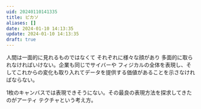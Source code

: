 ```yaml
---
uid: 20240110141335
title: ピカソ
aliases: []
date: 2024-01-10 14:13:35
update: 2024-01-10 14:13:35
draft: true
---
```



人間は一面的に見れるものではなくて それぞれに様々な顔があり 多面的に取られなければいけない。企業も同じでサイバーや フィジカルの全体を表現し、そしてこれからの変化も取り入れてデータを提供する価値があることを示さなければならない。

1枚のキャンバスでは表現できそうにない。その最良の表現方法を探求してきたのがアーティ テクチャという考え方。



[^dxshikou]: https://www.notion.so/ac8a820e0e0241f585e85477e7997724/ DXの思考法 日本経済復活への最強戦略, P167, 西山 圭太,冨山 和彦, 文藝春秋, 2021/04/13
